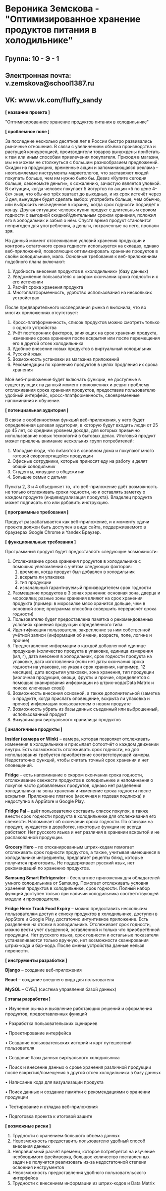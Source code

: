 
<h1> Вероника Земскова - "Оптимизированное хранение продуктов питания в холодильнике" </h1>

<h2> Группа: 10 - Э - 1 </h2>

<h2> Электронная почта: v.zemskova@school1387.ru </h2>

<h2> VK: www.vk.com/fluffy_sandy </h2>

<p> <strong>[ название проекта ]</strong> 

"Оптимизированное хранение продуктов питания в холодильнике"
</p>

<p> <strong>[ проблемное поле ]</strong>
</p>

<p> За последние несколько десятков лет в России быстро развивались рыночные отношения.  В связи с увеличением объёма производства и растущей конкуренцией, производители товаров вынуждены прибегать к тем или иным способам привлечения покупателя. Приходя в магазин, мы не можем не столкнуться с большим разнообразием предложений. Скидки на продукцию, временные акции и запоминающаяся реклама – неотъемлемые инструменты маркетологов, что заставляют людей покупать больше, чем им нужно было бы. Девиз «Купите сегодня больше, сэкономьте деньги», к сожалению, зачастую является уловкой. В ситуации, когда человек покупает 5 йогуртов по акции «5 по цене 4-ёх» зная, что обычно трёх хватает до выходных, и их срок истечёт через 3 дня, вынужден будет сделать выбор: употребить больше, чем обычно, или выбросить несъеденное в корзину, когда срок годности подойдёт к концу. Другая ситуация: человек купил продукт с длительным сроком годности с выгодной скидкой/длительным сроком хранения, положил его в холодильник и забыл о нём. Спустя время продукт становится непригоден для употребления, а деньги, потраченные на него, пропали зря.
</p>

<p> На данный момент отслеживание условий хранения продукции и контроль остаточного срока годности используется на складах, однако веб-приложений, позволяющих оптимизировать хранение продуктов в своём холодильнике, мало. Основные требования к веб-приложениям подобного плана включают:
</p>

<ol>
<li>Удобность внесения продуктов в «холодильник» (базу данных)</li>
<li>Уведомление пользователя о скором окончании срока годности и о его истечении</li>
<li>Расчёт срока хранения продукта</li>
<li>Многоплатформенность, удобство использования на нескольких устройствах</li>

</ol>

<p> После предварительного исследования рынка я выяснила, что во многих приложениях отсутствует:
</p>

<ol>
<li>Кросс-платформенность, список продуктов можно смотреть только с одного устройства</li>
<li>Учёт посторонних факторов, влияющих на срок хранения продукта, изменение срока хранения после вскрытия или после перемещения его в другой отсек холодильника</li>
<li>Удобное внесение новых продуктов в виртуальный холодильник</li>
<li>Русский язык</li>
<li>Возможность установки из магазина приложений</li>
<li>Рекомендации по хранению продуктов в целях продления их срока хранения</li>

</ol>

<p> Моё веб-приложение будет включать функции, не доступные в существующих на данный момент приложениях и решит проблему отслеживания срока хранения продуктов, предоставив пользователю удобный интерфейс, кросс-платформенность, своевременные напоминания и обучение.
</p>

<p> <strong>[ потенциальная аудитория ]</strong>
</p>

<p> В связи с особенностями функций веб-приложения, у него будет определённая целевая аудитория, в которую будут входить люди от 25 до 45 лет, со средним уровнем дохода, для которых привычно использование новых технологий в бытовых делах. Итоговый продукт может привлечь внимание нескольких групп потребителей:
</p>

<ol>
<li>Молодые люди, что питаются в основном дома и покупают много готовой скоропортящейся продукции</li>
<li>Офисные сотрудники, которые приносят еду на работу и делят общий холодильник</li>
<li>Студенты, живущие в общежитии</li>
<li>Большие семьи с детьми</li>
</ol>

<p> Пункты 2, 3 и 4 объединяет то, что веб-приложение даёт возможность не только отслеживать сроки годности, но и оставлять заметку о каждом продукте (индивидуализация продукта). Владелец продукта может подписать его или добавить инструкцию.
</p>

<p> <strong>[ программные требования ]</strong>
</p>

<p>Продукт разрабатывается как веб-приложение, и к моменту сдачи проекта должен быть доступен в виде сайта, поддерживаемого в браузерах Google Chrome и Yandex Браузер.
</p>

<p> <strong>[ функциональные требования ]</strong>
</p>

<p> Программный продукт будет предоставлять следующие возможности:
</p>

<ol>
<li>Отслеживание срока хранения продуктов в холодильнике с помощью увеломлений с учётом следующих факторов:
    <ol>
    <li>времени, когда продукт был добавлен в холодильник</li>
    <li>вскрыта ли упаковка</li>
    <li>тип продукции</li>
    <li>изначальный гарантируемый производителем срок годности</li>
    </ol>
</li>
<li>Размещение продуктов в 3 зонах хранения: основная зона, дверца и морозилка; разные зоны хранения влияют на срок хранения продукта (пример: в морозилке мясо хранится дольше, чем в основной зоне; программа способна совершить перерасчёт срока годности)</li>
<li>Пользователю будет предоставлена памятка о рекомендованных условиях хранения продукции определённого типа</li>
<li>Идентификация пользователя, закрепление за ним собственной учётной записи (информация об имени, возрасте, поле, логине и прочее)</li>
<li>Предоставление информации о каждой добавленной единице продукции (количество продукта в упаковке, единица измерения (мл, г), дата внесения в холодильник, срок годности продукта на упаковке, дата изготовления (если нет даты окончания срока годности на упаковке, но указан срок хранения, например, 12 месяцев), дата вскрытия упаковки, зона хранения, тип продукции (молочная продукция, овощи, фрукты и прочие, определяется с помощью сканирования информации из штрих-кода/Data Matrix и поиска ключевых слов))</li>
<li>Возможность внесения основной, а также дополнительной (заметка о продукте, когда прислать оповещение, вскрыта ли упаковка и прочее) информации пользователем о новом продукте</li>
<li>Возможность убрать из базы данных съеденный или выброшенный, использованный продукт</li>
<li>Визуализация виртуального хранилища продуктов</li>
</ol>


<p> <strong>[ аналогичные продукты ]</strong>
</p>

<p> <strong>Insider (камера от Wink)</strong> – камера, которая позволяет отслеживать изменения в холодильнике и присылает фотоотчёт о каждом движении внутри. Есть возможность отслеживать срок годности, но для использования требуется приобретение соответствующей камеры. Недостаточно функций, чтобы считать точный срок хранения и нет оповещений.
</p>
<p> <strong>Fridge</strong> – есть напоминание о скором окончании срока годности, отслеживание свежести продуктов в холодильнике и напоминания о покупке часто добавляемых продуктов, однако нет разделения холодильника на зоны хранения и изменение срока годности после вскрытия. Приложение платное (месячная и годовая подписка) и недоступно в AppStore и Google Play.
</p>
<p> <strong>Fridge Pal</strong> – даёт пользователю составить список покупок, а также внести срок годности продукта в холодильнике для отслеживания его свежести. Напоминает об окончании срока годности. По отзывам на продукт, нуждается в доработке, некоторые функции не всегда работают. Нет русского языка и нет различия в хранении вскрытой и не распакованной продукции.
</p>
<p> <strong>Grocery Hero</strong> – по отсканированным штрих-кодам помогает отслеживать срок годности продуктов, а также, учитывая имеющиеся в холодильнике ингредиенты, предлагает рецепты блюд, которые получится приготовить. Не поддерживает русский язык, нет рекомендаций по хранению продуктов.
</p>
<p> <strong>Samsung Smart Refrigerator</strong> – бесплатное приложения для обладателей умного холодильника от Samsung. Помогает отслеживать условия хранения продуктов в холодильнике, срок годности. Полный набор функций доступен только при наличии холодильника соответствующей модели и производителя.
</p>
<p> <strong>Fridge Hero: Track Food Expiry</strong> – можно предоставить нескольким пользователям доступ к списку продуктов в холодильнике, доступен в AppStore и Google Play, достаточно интуитивное приложение. Есть разделение на отсеки в холодильнике. Отслеживает срок годности, можно вести учёт съеденной, оставленной и только что приобретённой продукции. Нет русского языка, срок годности и остальные показатели устанавливаются только вручную, нет возможности сканирования штрих-кода и бар-кода. После смены устройства данные нельзя перенести.
</p>

<p> <strong>[ инструменты разработки ]</strong>
</p>

<p> <strong>Django</strong> – создание веб-приложения
</p>
<p> <strong>React</strong> – создание внешнего вида для пользователя
</p>
<p> <strong>MySQL</strong> – СУБД (система управления базой данных)
</p>

<p> <strong>[ этапы разработки ]</strong>
</p>

<p> •	Изучение рынка и выявление работающих решений и оформления продуктов, предоставленных функций
</p>
<p> •	Разработка пользовательских сценариев
</p>
<p> •	Проектирование интерфейса
</p>
<p> •	Создание пользовательских историй и карт путешествий пользователя
</p>
<p> •	Создание базы данных виртуального холодильника
</p>
<p> •	Поиск и внесение данных о сроке хранения различной продукции после вскрытия/помещения в другой отсек холодильника в базу данных
</p>
<p> •	Написание кода для визуализации продукта
</p>
<p> •	Поиск данных и создание памятки с рекомендациями о хранении продукции
</p>
<p> •	Тестирование и отладка веб-приложения
</p>
<p> •	Подготовка проекта к итоговой защите
</p>

<p> <strong>[ возможные риски ]</strong>

<ol>
<li>Трудности с хранением большого объема данных</li>
<li>Невозможность предоставить пользователю удобный способ внесения данных</li>
<li>Неправильный расчёт времени, которое потребуется на изучение необходимого фреймворка, большое количество поставленных задач не получится реализовать из-за недостаточной степени освоения инструментов</li>
<li>Невозможность предоставления удобного пользовательского интерфейса</li>
<li>Трудности с внесением информации из штрих-кодов и Data Matrix</li>
</ol>

</p>
